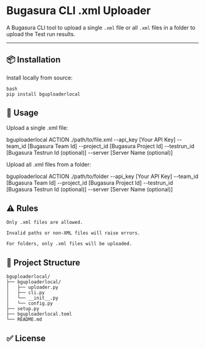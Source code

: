 # Bugasura CLI .xml Uploader

A Bugasura CLI tool to upload a single `.xml` file or all `.xml` files in a folder to upload the Test run results.

---

## 📦 Installation

Install locally from source:

```
bash
pip install bguploaderlocal
```

## 🚀 Usage

Upload a single .xml file:

bguploaderlocal ACTION ./path/to/file.xml --api_key [Your API Key] --team_id [Bugasura Team Id] --project_id [Bugasura Project Id] --testrun_id [Bugasura Testrun Id (optional)] --server [Server Name (optional)]

Upload all .xml files from a folder:

bguploaderlocal ACTION ./path/to/folder --api_key [Your API Key] --team_id [Bugasura Team Id] --project_id [Bugasura Project Id] --testrun_id [Bugasura Testrun Id (optional)] --server [Server Name (optional)]


## ⚠️ Rules

	Only .xml files are allowed.

	Invalid paths or non-XML files will raise errors.

	For folders, only .xml files will be uploaded.


## 📂 Project Structure


	bguploaderlocal/
	├── bguploaderlocal/
	│	├── uploader.py
	│	├── cli.py
	│	└── __init__.py
	│	└── config.py
	├── setup.py
	├── bguploaderlocal.toml
	└── README.md


## ✅ License